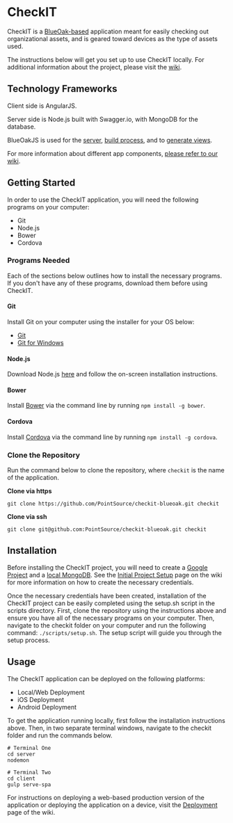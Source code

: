 # CheckIT

CheckIT is a [BlueOak-based](https://github.com/BlueOakJS) application meant for easily checking out organizational assets, and is geared toward devices as the type of assets used.

The instructions below will get you set up to use CheckIT locally. For additional information about the project, please visit the [wiki](https://github.com/PointSource/checkit-blueoak/wiki).

## Technology Frameworks

Client side is AngularJS.

Server side is Node.js built with Swagger.io, with MongoDB for the database.

BlueOakJS is used for the [server](https://github.com/BlueOakJS/blueoak-server), [build process](https://github.com/BlueOakJS/blueoak-build), and to [generate views](https://github.com/BlueOakJS/generator-blueoak).

For more information about different app components, [please refer to our wiki](https://github.com/PointSource/checkit-blueoak/wiki/App-Components).

## Getting Started

In order to use the CheckIT application, you will need the following programs on your computer:
* Git
* Node.js
* Bower
* Cordova

### Programs Needed

Each of the sections below outlines how to install the necessary programs. If you don't have any of these programs, download them before using CheckIT.

#### Git

Install Git on your computer using the installer for your OS below:
* [Git](http://git-scm.com/downloads)
* [Git for Windows](http://git-for-windows.github.io)

#### Node.js

Download Node.js [here](https://nodejs.org/en/download/) and follow the on-screen installation instructions.

#### Bower

Install [Bower](http://bower.io) via the command line by running `npm install -g bower`.

#### Cordova

Install [Cordova](https://cordova.apache.org/) via the command line by running `npm install -g cordova`.

### Clone the Repository

Run the command below to clone the repository, where `checkit` is the name of the application.

**Clone via https**
```
git clone https://github.com/PointSource/checkit-blueoak.git checkit
```

**Clone via ssh**
```
git clone git@github.com:PointSource/checkit-blueoak.git checkit
```

## Installation

Before installing the CheckIT project, you will need to create a [Google Project](https://console.developers.google.com/apis/dashboard) and a [local MongoDB](https://docs.mongodb.com/manual/administration/install-community/). See the [Initial Project Setup](https://github.com/PointSource/checkit-blueoak/wiki/Initial-Project-Setup) page on the wiki for more information on how to create the necessary credentials.

Once the necessary credentials have been created, installation of the CheckIT project can be easily completed using the setup.sh script in the scripts directory. First, clone the repository using the instructions above and ensure you have all of the necessary programs on your computer. Then, navigate to the checkit folder on your computer and run the following command: `./scripts/setup.sh`. The setup script will guide you through the setup process.

## Usage

The CheckIT application can be deployed on the following platforms:
* Local/Web Deployment
* iOS Deployment
* Android Deployment

To get the application running locally, first follow the installation instructions above. Then, in two separate terminal windows, navigate to the checkit folder and run the commands below.

```
# Terminal One
cd server
nodemon

# Terminal Two
cd client
gulp serve-spa
```

For instructions on deploying a web-based production version of the application or deploying the application on a device, visit the [Deployment](https://github.com/PointSource/checkit-blueoak/wiki/Deployment) page of the wiki.
